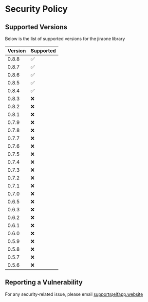 # Security Policy

## Supported Versions

Below is the list of supported versions for the jiraone library

| Version | Supported          |
|---------|--------------------|
| 0.8.8   | :white_check_mark: |
| 0.8.7   | :white_check_mark: |
| 0.8.6   | :white_check_mark: |
| 0.8.5   | :white_check_mark: |
| 0.8.4   | :white_check_mark: |
| 0.8.3   | :x:                |
| 0.8.2   | :x:                |
| 0.8.1   | :x:                |
| 0.7.9   | :x:                |
| 0.7.8   | :x:                |
| 0.7.7   | :x:                |
| 0.7.6   | :x:                |
| 0.7.5   | :x:                |
| 0.7.4   | :x:                |
| 0.7.3   | :x:                |
| 0.7.2   | :x:                |
| 0.7.1   | :x:                |
| 0.7.0   | :x:                |
| 0.6.5   | :x:                |
| 0.6.3   | :x:                |
| 0.6.2   | :x:                |
| 0.6.1   | :x:                |
| 0.6.0   | :x:                |
| 0.5.9   | :x:                |
| 0.5.8   | :x:                |
| 0.5.7   | :x:                |
| 0.5.6   | :x:                |

## Reporting a Vulnerability

For any security-related issue, please email support@elfapp.website
